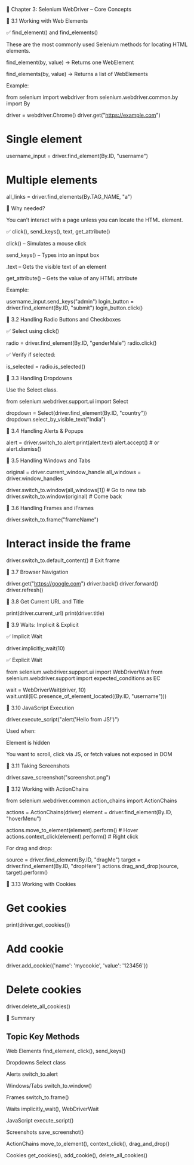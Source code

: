 
📘 Chapter 3: Selenium WebDriver – Core Concepts

🔹 3.1 Working with Web Elements

✅ find_element() and find_elements()

These are the most commonly used Selenium methods for locating HTML elements.

find_element(by, value) → Returns one WebElement

find_elements(by, value) → Returns a list of WebElements

Example:

from selenium import webdriver
from selenium.webdriver.common.by import By

driver = webdriver.Chrome()
driver.get("https://example.com")

# Single element
username_input = driver.find_element(By.ID, "username")

# Multiple elements
all_links = driver.find_elements(By.TAG_NAME, "a")

🔹 Why needed?

You can’t interact with a page unless you can locate the HTML element.

✅ click(), send_keys(), text, get_attribute()

click() – Simulates a mouse click

send_keys() – Types into an input box

.text – Gets the visible text of an element

get_attribute() – Gets the value of any HTML attribute

Example:

username_input.send_keys("admin")
login_button = driver.find_element(By.ID, "submit")
login_button.click()

🔹 3.2 Handling Radio Buttons and Checkboxes

✅ Select using click()

radio = driver.find_element(By.ID, "genderMale")
radio.click()

✅ Verify if selected:

is_selected = radio.is_selected()

🔹 3.3 Handling Dropdowns

Use the Select class.

from selenium.webdriver.support.ui import Select

dropdown = Select(driver.find_element(By.ID, "country"))
dropdown.select_by_visible_text("India")

🔹 3.4 Handling Alerts & Popups

alert = driver.switch_to.alert
print(alert.text)
alert.accept()  # or alert.dismiss()

🔹 3.5 Handling Windows and Tabs

original = driver.current_window_handle
all_windows = driver.window_handles

driver.switch_to.window(all_windows[1])  # Go to new tab
driver.switch_to.window(original)  # Come back

🔹 3.6 Handling Frames and iFrames

driver.switch_to.frame("frameName")
# Interact inside the frame
driver.switch_to.default_content()  # Exit frame

🔹 3.7 Browser Navigation

driver.get("https://google.com")
driver.back()
driver.forward()
driver.refresh()

🔹 3.8 Get Current URL and Title

print(driver.current_url)
print(driver.title)

🔹 3.9 Waits: Implicit & Explicit

✅ Implicit Wait

driver.implicitly_wait(10)

✅ Explicit Wait

from selenium.webdriver.support.ui import WebDriverWait
from selenium.webdriver.support import expected_conditions as EC

wait = WebDriverWait(driver, 10)
wait.until(EC.presence_of_element_located((By.ID, "username")))

🔹 3.10 JavaScript Execution

driver.execute_script("alert('Hello from JS!')")

Used when:

Element is hidden

You want to scroll, click via JS, or fetch values not exposed in DOM

🔹 3.11 Taking Screenshots

driver.save_screenshot("screenshot.png")

🔹 3.12 Working with ActionChains

from selenium.webdriver.common.action_chains import ActionChains

actions = ActionChains(driver)
element = driver.find_element(By.ID, "hoverMenu")

actions.move_to_element(element).perform()  # Hover
actions.context_click(element).perform()    # Right click

For drag and drop:

source = driver.find_element(By.ID, "dragMe")
target = driver.find_element(By.ID, "dropHere")
actions.drag_and_drop(source, target).perform()

🔹 3.13 Working with Cookies

# Get cookies
print(driver.get_cookies())

# Add cookie
driver.add_cookie({'name': 'mycookie', 'value': '123456'})

# Delete cookies
driver.delete_all_cookies()

🧠 Summary

Topic          Key Methods
---
Web Elements  find_element, click(), send_keys()

Dropdowns     Select class

Alerts        switch_to.alert

Windows/Tabs  switch_to.window()

Frames        switch_to.frame()

Waits         implicitly_wait(), WebDriverWait

JavaScript    execute_script()

Screenshots   save_screenshot()

ActionChains  move_to_element(), context_click(), drag_and_drop()

Cookies       get_cookies(), add_cookie(), delete_all_cookies()

